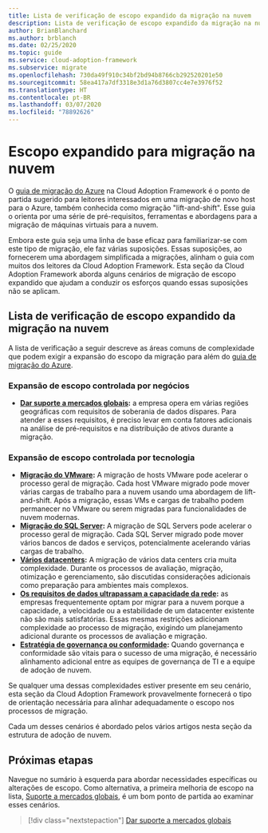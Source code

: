 ```yaml
---
title: Lista de verificação de escopo expandido da migração na nuvem
description: Lista de verificação de escopo expandido da migração na nuvem
author: BrianBlanchard
ms.author: brblanch
ms.date: 02/25/2020
ms.topic: guide
ms.service: cloud-adoption-framework
ms.subservice: migrate
ms.openlocfilehash: 730da49f910c34bf2bd94b8766cb292520201e50
ms.sourcegitcommit: 58ea417a7df3318e3d1a76d3807cc4e7e3976f52
ms.translationtype: HT
ms.contentlocale: pt-BR
ms.lasthandoff: 03/07/2020
ms.locfileid: "78892626"
---
```

# <a name="expanded-scope-for-cloud-migration"></a>Escopo expandido para migração na nuvem

O [guia de migração do Azure](../azure-migration-guide/index.md) na Cloud Adoption Framework é o ponto de partida sugerido para leitores interessados em uma migração de novo host para o Azure, também conhecida como migração "lift-and-shift". Esse guia o orienta por uma série de pré-requisitos, ferramentas e abordagens para a migração de máquinas virtuais para a nuvem.

Embora este guia seja uma linha de base eficaz para familiarizar-se com este tipo de migração, ele faz várias suposições. Essas suposições, ao fornecerem uma abordagem simplificada a migrações, alinham o guia com muitos dos leitores da Cloud Adoption Framework. Esta seção da Cloud Adoption Framework aborda alguns cenários de migração de escopo expandido que ajudam a conduzir os esforços quando essas suposições não se aplicam.

## <a name="cloud-migration-expanded-scope-checklist"></a>Lista de verificação de escopo expandido da migração na nuvem

A lista de verificação a seguir descreve as áreas comuns de complexidade que podem exigir a expansão do escopo da migração para além do [guia de migração do Azure](../azure-migration-guide/index.md).

### <a name="business-driven-scope-expansion"></a>Expansão de escopo controlada por negócios

- **[Dar suporte a mercados globais](../azure-best-practices/multiple-regions.md):** a empresa opera em várias regiões geográficas com requisitos de soberania de dados díspares. Para atender a esses requisitos, é preciso levar em conta fatores adicionais na análise de pré-requisitos e na distribuição de ativos durante a migração.

### <a name="technology-driven-scope-expansion"></a>Expansão de escopo controlada por tecnologia

- **[Migração do VMware](../azure-best-practices/vmware-host.md):** A migração de hosts VMware pode acelerar o processo geral de migração. Cada host VMware migrado pode mover várias cargas de trabalho para a nuvem usando uma abordagem de lift-and-shift. Após a migração, essas VMs e cargas de trabalho podem permanecer no VMware ou serem migradas para funcionalidades de nuvem modernas.
- **[Migração do SQL Server](../azure-best-practices/sql-migration.md):** A migração de SQL Servers pode acelerar o processo geral de migração. Cada SQL Server migrado pode mover vários bancos de dados e serviços, potencialmente acelerando várias cargas de trabalho.
- **[Vários datacenters](../azure-best-practices/multiple-datacenters.md):** A migração de vários data centers cria muita complexidade. Durante os processos de avaliação, migração, otimização e gerenciamento, são discutidas considerações adicionais como preparação para ambientes mais complexos.
- **[Os requisitos de dados ultrapassam a capacidade da rede](../azure-best-practices/network-capacity-exceeded.md):** as empresas frequentemente optam por migrar para a nuvem porque a capacidade, a velocidade ou a estabilidade de um datacenter existente não são mais satisfatórias. Essas mesmas restrições adicionam complexidade ao processo de migração, exigindo um planejamento adicional durante os processos de avaliação e migração.
- **[Estratégia de governança ou conformidade](../azure-best-practices/governance-or-compliance.md):** Quando governança e conformidade são vitais para o sucesso de uma migração, é necessário alinhamento adicional entre as equipes de governança de TI e a equipe de adoção de nuvem.

Se qualquer uma dessas complexidades estiver presente em seu cenário, esta seção da Cloud Adoption Framework provavelmente fornecerá o tipo de orientação necessária para alinhar adequadamente o escopo nos processos de migração.

Cada um desses cenários é abordado pelos vários artigos nesta seção da estrutura de adoção de nuvem.

## <a name="next-steps"></a>Próximas etapas

Navegue no sumário à esquerda para abordar necessidades específicas ou alterações de escopo. Como alternativa, a primeira melhoria de escopo na lista, [Suporte a mercados globais](../azure-best-practices/multiple-regions.md), é um bom ponto de partida ao examinar esses cenários.

> [!div class="nextstepaction"]
> [Dar suporte a mercados globais](../azure-best-practices/multiple-regions.md)
